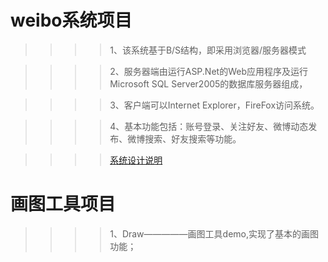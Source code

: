 weibo系统项目
=================================
>>>>1、该系统基于B/S结构，即采用浏览器/服务器模式
 
>>>>2、服务器端由运行ASP.Net的Web应用程序及运行Microsoft SQL Server2005的数据库服务器组成，

>>>>3、客户端可以Internet Explorer，FireFox访问系统。
 
>>>>4、基本功能包括：账号登录、关注好友、微博动态发布、微博搜索、好友搜索等功能。
 
>>>>[系统设计说明](https://blog.csdn.net/weixin_40449300/article/details/85730592) 





画图工具项目
=================================
>>>>1、Draw—————画图工具demo,实现了基本的画图功能；		
